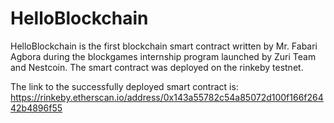 # HelloBlockchain
HelloBlockchain is the first blockchain smart contract written by Mr. Fabari Agbora during the blockgames internship program launched by Zuri Team and Nestcoin. The smart contract was deployed on the rinkeby testnet.

The link to the successfully deployed smart contract is: https://rinkeby.etherscan.io/address/0x143a55782c54a85072d100f166f26442b4896f55
